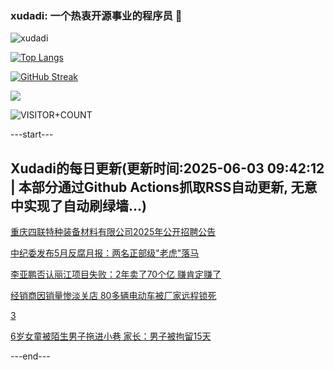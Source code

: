 ### xudadi: 一个热衷开源事业的程序员 👋

![xudadi](https://github-readme-stats-git-masterorgs-github-readme-stats-team.vercel.app/api?username=xudadi)

[![Top Langs](https://github-readme-stats.vercel.app/api/top-langs/?username=xudadi)](https://github.com/anuraghazra/github-readme-stats)

[![GitHub Streak](https://streak-stats.demolab.com?user=xudadi&locale=zh_Hans)](https://git.io/streak-stats)

![](https://raw.githubusercontent.com/xudadi/xudadi/main/assets/github-contribution-grid-snake.svg)

![VISITOR+COUNT](https://komarev.com/ghpvc/?username=xudadi&label=VISITOR+COUNT)


---start---

## Xudadi的每日更新(更新时间:2025-06-03 09:42:12 | 本部分通过Github Actions抓取RSS自动更新, 无意中实现了自动刷绿墙...)

[重庆四联特种装备材料有限公司2025年公开招聘公告](https://www.gongkaoleida.com/article/2429284)

[中纪委发布5月反腐月报：两名正部级"老虎"落马](https://m.163.com/news/article/K148KVLL055040N3.html)

[李亚鹏否认丽江项目失败：2年卖了70个亿 赚肯定赚了](https://m.163.com/news/article/K138P386053469RG.html)

[经销商因销量惨淡关店 80多辆电动车被厂家远程锁死](https://m.163.com/news/article/K121S91O05567I2C.html)

[3](https://m.163.com/touch/news/sub/domestic)

[6岁女童被陌生男子拖进小巷 家长：男子被拘留15天](https://m.163.com/news/article/K1378D3I05149FJ6.html)

---end---

